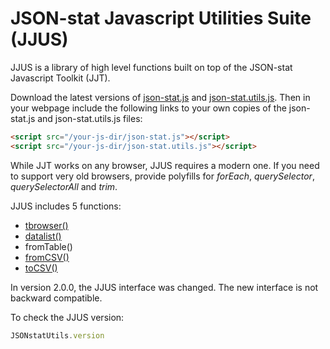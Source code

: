 # JSON-stat Javascript Utilities Suite (JJUS)

JJUS is a library of high level functions built on top of the JSON-stat Javascript Toolkit (JJT).

Download the latest versions of [json-stat.js](https://github.com/badosa/JSON-stat/blob/master/json-stat.js) and [json-stat.utils.js](https://github.com/badosa/JSON-stat/blob/master/utils/json-stat.utils.js). Then in your webpage include the following links to your own copies of the json-stat.js and json-stat.utils.js files:

```html
<script src="/your-js-dir/json-stat.js"></script>
<script src="/your-js-dir/json-stat.utils.js"></script>
```

While JJT works on any browser, JJUS requires a modern one. If you need to support very old browsers, provide polyfills for *forEach*, *querySelector*, *querySelectorAll* and *trim*.

JJUS includes 5 functions:

* [tbrowser()](https://github.com/badosa/JSON-stat/blob/master/utils/tbrowser.md)
* [datalist()](https://github.com/badosa/JSON-stat/blob/master/utils/datalist.md)
* fromTable()
* [fromCSV()](https://github.com/badosa/JSON-stat/blob/master/utils/fromcsv.md)
* [toCSV()](https://github.com/badosa/JSON-stat/blob/master/utils/tocsv.md)

In version 2.0.0, the JJUS interface was changed. The new interface is not backward compatible.

To check the JJUS version:

```js
JSONstatUtils.version
```
